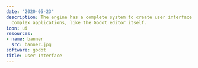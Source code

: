 ```yaml
---
date: "2020-05-23"
description: The engine has a complete system to create user interface for games and
  complex applications, like the Godot editor itself.
icon: ui
resources:
- name: banner
  src: banner.jpg
software: godot
title: User Interface
---
```

